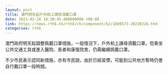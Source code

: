 ```yaml
---
layout: post
title: 澳門明天起戶外和上課毋須戴口罩
date: 2023-02-26 18:30:45.000000000 +08:00
link: https://news.rthk.hk/rthk/ch/component/k2/1689573-20230226.htm
categories: rthk
---
```


澳門政府明天起調整佩戴口罩措施，一般情況下，戶外和上課毋須戴口罩。但乘坐公共交通工具或進入醫院、長者和康復院舍，仍需繼續佩戴口罩。

不少市民表示認同新措施，亦有市民說，由於已經習慣，可能到公共地方暫時仍會自行戴口罩一段時間。
